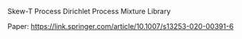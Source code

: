 Skew-T Process Dirichlet Process Mixture Library

Paper:
https://link.springer.com/article/10.1007/s13253-020-00391-6
